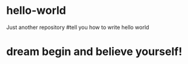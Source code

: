 # hello-world
Just another repository
#tell you how to write hello world
# dream begin and believe yourself!
